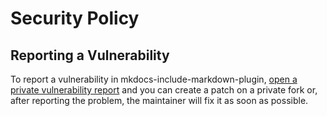 # Security Policy

## Reporting a Vulnerability

To report a vulnerability in mkdocs-include-markdown-plugin, [open a private vulnerability report](https://github.com/mondeja/mkdocs-include-markdown-plugin/security/advisories/new) and you can create a patch on a private fork or, after reporting the problem, the maintainer will fix it as soon as possible.
